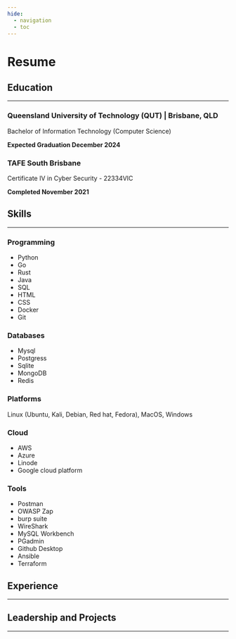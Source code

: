 ```yaml
---
hide:
  - navigation
  - toc
---
```


# Resume

## Education
---
### Queensland University of Technology (QUT) | Brisbane, QLD
Bachelor of Information Technology (Computer Science)

__Expected Graduation December 2024__
### TAFE South Brisbane
Certificate IV in Cyber Security - 22334VIC 

__Completed November 2021__

## Skills
---
### Programming
- Python
- Go
- Rust
- Java
- SQL
- HTML
- CSS
- Docker
- Git 

### Databases
- Mysql
- Postgress
- Sqlite
- MongoDB
- Redis

### Platforms 
Linux (Ubuntu, Kali, Debian, Red hat, Fedora), MacOS, Windows

### Cloud
- AWS
- Azure
- Linode
- Google cloud platform 

### Tools
- Postman 
- OWASP Zap
- burp suite
- WireShark 
- MySQL Workbench
- PGadmin
- Github Desktop
- Ansible
- Terraform


## Experience
---

## Leadership and Projects
---